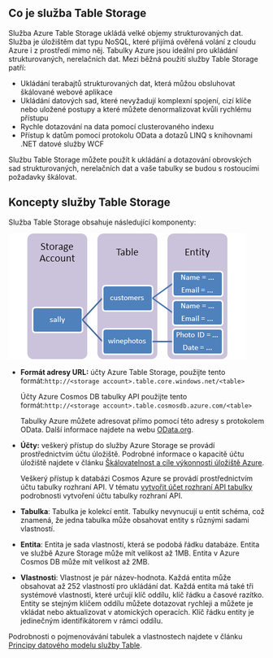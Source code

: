 ## <a name="what-is-table-storage"></a>Co je služba Table Storage
Služba Azure Table Storage ukládá velké objemy strukturovaných dat. Služba je úložištěm dat typu NoSQL, které přijímá ověřená volání z cloudu Azure i z prostředí mimo něj. Tabulky Azure jsou ideální pro ukládání strukturovaných, nerelačních dat. Mezi běžná použití služby Table Storage patří:

* Ukládání terabajtů strukturovaných dat, která můžou obsluhovat škálované webové aplikace
* Ukládání datových sad, které nevyžadují komplexní spojení, cizí klíče nebo uložené postupy a které můžete denormalizovat kvůli rychlému přístupu
* Rychle dotazování na data pomocí clusterovaného indexu
* Přístup k datům pomocí protokolu OData a dotazů LINQ s knihovnami .NET datové služby WCF

Službu Table Storage můžete použít k ukládání a dotazování obrovských sad strukturovaných, nerelačních dat a vaše tabulky se budou s rostoucími požadavky škálovat.

## <a name="table-storage-concepts"></a>Koncepty služby Table Storage
Služba Table Storage obsahuje následující komponenty:

![Diagram komponent služby Table Storage][Table1]

* **Formát adresy URL:** účty Azure Table Storage, použijte tento formát:`http://<storage account>.table.core.windows.net/<table>`

  Účty Azure Cosmos DB tabulky API použijte tento formát:`http://<storage account>.table.cosmosdb.azure.com/<table>`  

  Tabulky Azure můžete adresovat přímo pomocí této adresy s protokolem OData. Další informace najdete na webu [OData.org][OData.org].
* **Účty:** veškerý přístup do služby Azure Storage se provádí prostřednictvím účtu úložiště. Podrobné informace o kapacitě účtu úložiště najdete v článku [Škálovatelnost a cíle výkonnosti úložiště Azure](../articles/storage/common/storage-scalability-targets.md). 

    Veškerý přístup k databázi Cosmos Azure se provádí prostřednictvím účtu tabulky rozhraní API. V tématu [vytvořit účet rozhraní API tabulky](../articles/cosmos-db/create-table-dotnet.md#create-a-database-account) podrobnosti vytvoření účtu tabulky rozhraní API.
* **Tabulka**: Tabulka je kolekcí entit. Tabulky nevynucují u entit schéma, což znamená, že jedna tabulka může obsahovat entity s různými sadami vlastností.  
* **Entita**: Entita je sada vlastností, která se podobá řádku databáze. Entita ve službě Azure Storage může mít velikost až 1MB. Entita v Azure Cosmos DB může mít velikost až 2MB.
* **Vlastnosti**: Vlastnost je pár název-hodnota. Každá entita může obsahovat až 252 vlastností pro ukládání dat. Každá entita má také tři systémové vlastnosti, které určují klíč oddílu, klíč řádku a časové razítko. Entity se stejným klíčem oddílu můžete dotazovat rychleji a můžete je vkládat nebo aktualizovat v atomických operacích. Klíč řádku entity je jedinečným identifikátorem v rámci oddílu.

Podrobnosti o pojmenovávání tabulek a vlastnostech najdete v článku [Principy datového modelu služby Table](/rest/api/storageservices/Understanding-the-Table-Service-Data-Model).

[Table1]: ./media/storage-table-concepts-include/table1.png
[OData.org]: http://www.odata.org/
